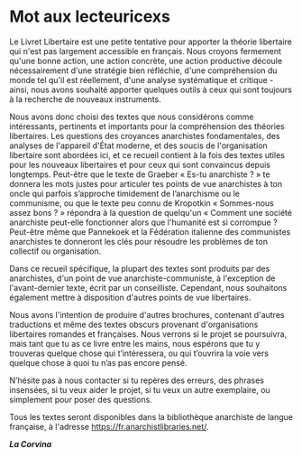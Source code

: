 # Mot aux lecteuricexs

Le Livret Libertaire est une petite tentative pour apporter la théorie libertaire qui n'est pas largement accessible en français. Nous croyons fermement qu'une bonne action, une action concrète, une action productive découle nécessairement d'une stratégie bien réfléchie, d'une compréhension du monde tel qu'il est réellement, d'une analyse systématique et critique \- ainsi, nous avons souhaité apporter quelques outils à ceux qui sont toujours à la recherche de nouveaux instruments.

Nous avons donc choisi des textes que nous considérons comme intéressants, pertinents et importants pour la compréhension des théories libertaires. Les questions des croyances anarchistes fondamentales, des analyses de l'appareil d'État moderne, et des soucis de l'organisation libertaire sont abordées ici, et ce recueil contient à la fois des textes utiles pour les nouveaux libertaires et pour ceux qui sont convaincus depuis longtemps. Peut-être que le texte de Graeber « Es-tu anarchiste ? » te donnera les mots justes pour articuler tes points de vue anarchistes à ton oncle qui parfois s’approche timidement de l’anarchisme ou le communisme, ou que le texte peu connu de Kropotkin « Sommes-nous assez bons ? » répondra à la question de quelqu'un « Comment une société anarchiste peut-elle fonctionner alors que l'humanité est si corrompue ? Peut-être même que Pannekoek et la Fédération italienne des communistes anarchistes te donneront les clés pour résoudre les problèmes de ton collectif ou organisation.

Dans ce recueil spécifique, la plupart des textes sont produits par des anarchistes, d'un point de vue anarchiste-communiste, à l'exception de l'avant-dernier texte, écrit par un conseilliste. Cependant, nous souhaitons également mettre à disposition d'autres points de vue libertaires.

Nous avons l'intention de produire d'autres brochures, contenant d'autres traductions et même des textes obscurs provenant d'organisations libertaires romandes et françaises. Nous verrons si le projet se poursuivra, mais tant que tu as ce livre entre les mains, nous espérons que tu y trouveras quelque chose qui t’intéressera, ou qui t’ouvrira la voie vers quelque chose à quoi tu n’as pas encore pensé.

N’hésite pas à nous contacter si tu repères des erreurs, des phrases insensées, si tu veux aider le projet, si tu veux un autre exemplaire, ou simplement pour poser des questions.

Tous les textes seront disponibles dans la bibliothèque anarchiste de langue française, à l'adresse https://fr.anarchistlibraries.net/. 

***La Corvina***

